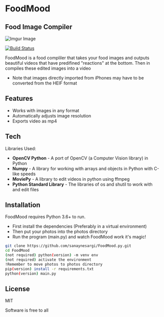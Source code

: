 # **FoodMood**
## Food Image Compiler

![Imgur Image](https://i.imgur.com/CZlzqlo.png)

[![Build Status](https://travis-ci.org/joemccann/dillinger.svg?branch=master)](https://travis-ci.org/joemccann/dillinger)

FoodMood is a food compliler that takes your food images and outputs beautiful videos that have
predifined "reactions" at the bottom. Then in compiles these edited images into a video

- Note that images directly imported from iPhones may have to be converted from the HEIF format

## Features

- Works with images in any format
- Automatically adjusts image resolution
- Exports video as mp4

## Tech

Libraries Used:

- **OpenCV Python** - A port of OpenCV (a Computer Vision library) in Python
- **Numpy** - A library for working with arrays and objects in Python with C-like speeds
- **MoviePy** - A library to edit videos in python using ffmpeg
- **Python Standard Library** - The libraries of os and shutil to work with and edit files


## Installation

FoodMood requires Python 3.6+ to run.

- First install the dependencies (Preferably in a virtual environment)
- Then put your photos into the photos directory
- Run the program (main.py) and watch FoodMood work it's magic!

```sh
git clone https://github.com/sanaynesargi/FoodMood.py.git
cd FoodMood
(not required) python(version) -m venv env
(not required) activate the environment
!Remember to move photos to photos directory
pip(version) install -r requirements.txt
python(version) main.py
```


## License

MIT

Software is free to all
